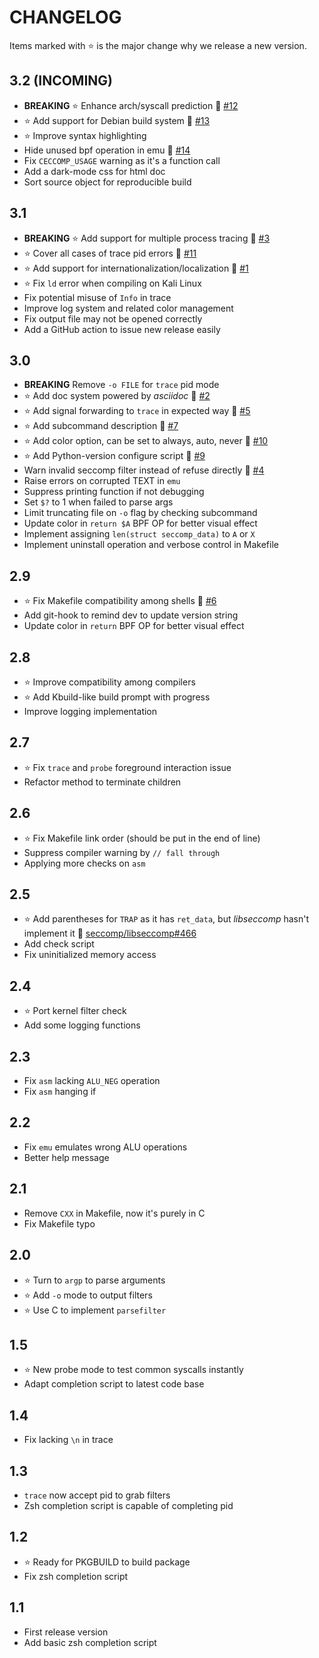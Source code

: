 # CHANGELOG
Items marked with :star: is the major change why we release a new version.

<!-- When referencing issues and PRs, add #num at the end of line for issues -->
<!-- and !num at the end of line for PRs. If the issue or PR is external, -->
<!-- write user/repo#num or user/repo!num to reference. Then run scripts/complete-url.py -->
<!-- to format raw ref to URL. -->

## 3.2 (INCOMING)
* **BREAKING** :star: Enhance arch/syscall prediction :link: [#12]
* :star: Add support for Debian build system :link: [#13]
* :star: Improve syntax highlighting
* Hide unused bpf operation in emu :link: [#14]
* Fix `CECCOMP_USAGE` warning as it's a function call
* Add a dark-mode css for html doc
* Sort source object for reproducible build

[#13]: https://github.com/dbgbgtf1/Ceccomp/issues/13
[#12]: https://github.com/dbgbgtf1/Ceccomp/issues/12
[#14]: https://github.com/dbgbgtf1/Ceccomp/issues/14
## 3.1
* **BREAKING** :star: Add support for multiple process tracing :link: [#3]
* :star: Cover all cases of trace pid errors :link: [#11]
* :star: Add support for internationalization/localization :link: [#1]
* :star: Fix `ld` error when compiling on Kali Linux
* Fix potential misuse of `Info` in trace
* Improve log system and related color management
* Fix output file may not be opened correctly
* Add a GitHub action to issue new release easily

[#3]: https://github.com/dbgbgtf1/Ceccomp/issues/3
[#11]: https://github.com/dbgbgtf1/Ceccomp/issues/11
[#1]: https://github.com/dbgbgtf1/Ceccomp/issues/1
## 3.0
* **BREAKING** Remove `-o FILE` for `trace` pid mode
* :star: Add doc system powered by *asciidoc* :link: [#2]
* :star: Add signal forwarding to `trace` in expected way :link: [#5]
* :star: Add subcommand description :link: [#7]
* :star: Add color option, can be set to always, auto, never :link: [#10]
* :star: Add Python-version configure script :link: [#9]
* Warn invalid seccomp filter instead of refuse directly :link: [#4]
* Raise errors on corrupted TEXT in `emu`
* Suppress printing function if not debugging
* Set `$?` to 1 when failed to parse args
* Limit truncating file on `-o` flag by checking subcommand
* Update color in `return $A` BPF OP for better visual effect
* Implement assigning `len(struct seccomp_data)` to `A` or `X`
* Implement uninstall operation and verbose control in Makefile

[#2]: https://github.com/dbgbgtf1/Ceccomp/issues/2
[#5]: https://github.com/dbgbgtf1/Ceccomp/issues/5
[#7]: https://github.com/dbgbgtf1/Ceccomp/issues/7
[#10]: https://github.com/dbgbgtf1/Ceccomp/issues/10
[#4]: https://github.com/dbgbgtf1/Ceccomp/issues/4
[#9]: https://github.com/dbgbgtf1/Ceccomp/issues/9
## 2.9
* :star: Fix Makefile compatibility among shells :link: [#6]
* Add git-hook to remind dev to update version string
* Update color in `return` BPF OP for better visual effect

[#6]: https://github.com/dbgbgtf1/Ceccomp/issues/6
## 2.8
* :star: Improve compatibility among compilers
* :star: Add Kbuild-like build prompt with progress
* Improve logging implementation
## 2.7
* :star: Fix `trace` and `probe` foreground interaction issue
* Refactor method to terminate children
## 2.6
* :star: Fix Makefile link order (should be put in the end of line)
* Suppress compiler warning by `// fall through`
* Applying more checks on `asm`
## 2.5
* :star: Add parentheses for `TRAP` as it has `ret_data`, but *libseccomp* hasn't implement it :link: [seccomp/libseccomp#466]
* Add check script
* Fix uninitialized memory access

[seccomp/libseccomp#466]: https://github.com/seccomp/libseccomp/issues/466
## 2.4
* :star: Port kernel filter check
* Add some logging functions
## 2.3
* Fix `asm` lacking `ALU_NEG` operation
* Fix `asm` hanging if
## 2.2
* Fix `emu` emulates wrong ALU operations
* Better help message
## 2.1
* Remove `CXX` in Makefile, now it's purely in C
* Fix Makefile typo
## 2.0
* :star: Turn to `argp` to parse arguments
* :star: Add `-o` mode to output filters
* :star: Use C to implement `parsefilter`
## 1.5
* :star: New probe mode to test common syscalls instantly
* Adapt completion script to latest code base
## 1.4
* Fix lacking `\n` in trace
## 1.3
* `trace` now accept pid to grab filters
* Zsh completion script is capable of completing pid
## 1.2
* :star: Ready for PKGBUILD to build package
* Fix zsh completion script
## 1.1
* First release version
* Add basic zsh completion script
